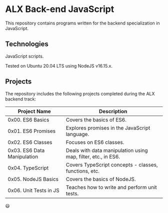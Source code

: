 <h1>ALX Back-end JavaScript</h1>
<p>This repository contains programs written for the backend specialization in JavaScript.</p>

<h2>Technologies</h2>
<p>JavaScript scripts.</p>
<p>Tested on Ubuntu 20.04 LTS using NodeJS v16.15.x.</p>

<h2>Projects</h2>
<p>The repository includes the following projects completed during the ALX backend track:</p>

<table>
  <thead>
    <tr>
      <th>Project Name</th>
      <th>Description</th>
    </tr>
  </thead>
  <tbody>
    <tr>
      <td>0x00. ES6 Basics</td>
      <td>Covers the basics of ES6.</td>
    </tr>
    <tr>
      <td>0x01. ES6 Promises</td>
      <td>Explores promises in the JavaScript language.</td>
    </tr>
    <tr>
      <td>0x02. ES6 Classes</td>
      <td>Focuses on ES6 classes.</td>
    </tr>
    <tr>
      <td>0x03. ES6 Data Manipulation</td>
      <td>Deals with data manipulation using map, filter, etc., in ES6.</td>
    </tr>
    <tr>
      <td>0x04. TypeScript</td>
      <td>Covers TypeScript concepts - classes, functions, etc.</td>
    </tr>
    <tr>
      <td>0x05. NodeJS Basics</td>
      <td>Covers the basics of NodeJS.</td>
    </tr>
    <tr>
      <td>0x06. Unit Tests in JS</td>
      <td>Teaches how to write and perform unit tests.</td>
    </tr>
  </tbody>
</table>
😃
